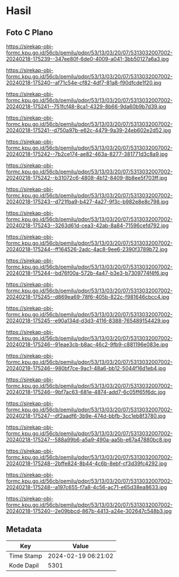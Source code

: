 # Hasil

## Foto C Plano

https://sirekap-obj-formc.kpu.go.id/56cb/pemilu/pdpr/53/13/03/20/07/5313032007002-20240218-175239--347ee80f-6de0-4009-a041-3bb50127a6a3.jpg

https://sirekap-obj-formc.kpu.go.id/56cb/pemilu/pdpr/53/13/03/20/07/5313032007002-20240218-175240--af71c54e-cf82-4df7-81a8-f90dfcde1f20.jpg

https://sirekap-obj-formc.kpu.go.id/56cb/pemilu/pdpr/53/13/03/20/07/5313032007002-20240218-175241--751fcf48-8ca1-4329-8b66-9da60b9b7d39.jpg

https://sirekap-obj-formc.kpu.go.id/56cb/pemilu/pdpr/53/13/03/20/07/5313032007002-20240218-175241--d750a97b-e62c-4479-9a39-24eb602e2d52.jpg

https://sirekap-obj-formc.kpu.go.id/56cb/pemilu/pdpr/53/13/03/20/07/5313032007002-20240218-175242--7b2ce174-ae82-463a-8277-381771d3c8a9.jpg

https://sirekap-obj-formc.kpu.go.id/56cb/pemilu/pdpr/53/13/03/20/07/5313032007002-20240218-175242--b31072c6-4808-4b12-8409-8b8ee5f703ff.jpg

https://sirekap-obj-formc.kpu.go.id/56cb/pemilu/pdpr/53/13/03/20/07/5313032007002-20240218-175243--d721fba9-b427-4a27-9f3c-b982e8e8c798.jpg

https://sirekap-obj-formc.kpu.go.id/56cb/pemilu/pdpr/53/13/03/20/07/5313032007002-20240218-175243--3263d61d-cea3-42ab-8a84-71596cefd792.jpg

https://sirekap-obj-formc.kpu.go.id/56cb/pemilu/pdpr/53/13/03/20/07/5313032007002-20240218-175244--ff164526-2adc-4ac8-9ee6-2390f3789b72.jpg

https://sirekap-obj-formc.kpu.go.id/56cb/pemilu/pdpr/53/13/03/20/07/5313032007002-20240218-175244--bd76f00a-572b-4a47-b3e3-b7309774f4f6.jpg

https://sirekap-obj-formc.kpu.go.id/56cb/pemilu/pdpr/53/13/03/20/07/5313032007002-20240218-175245--d869ea69-78f6-405b-822c-f981646cbcc4.jpg

https://sirekap-obj-formc.kpu.go.id/56cb/pemilu/pdpr/53/13/03/20/07/5313032007002-20240218-175245--e90a134d-d3d3-4116-8388-765489154429.jpg

https://sirekap-obj-formc.kpu.go.id/56cb/pemilu/pdpr/53/13/03/20/07/5313032007002-20240218-175246--91eae3cb-b8ac-46c2-9fb9-c881196e083e.jpg

https://sirekap-obj-formc.kpu.go.id/56cb/pemilu/pdpr/53/13/03/20/07/5313032007002-20240218-175246--980bf7ce-9ac1-48a6-bb12-5044f16d1eb4.jpg

https://sirekap-obj-formc.kpu.go.id/56cb/pemilu/pdpr/53/13/03/20/07/5313032007002-20240218-175246--9bf7ac63-681e-4874-add7-6c05ff65f6dc.jpg

https://sirekap-obj-formc.kpu.go.id/56cb/pemilu/pdpr/53/13/03/20/07/5313032007002-20240218-175247--df2aadf6-3b9e-474d-bbfb-3cc1eb8f3780.jpg

https://sirekap-obj-formc.kpu.go.id/56cb/pemilu/pdpr/53/13/03/20/07/5313032007002-20240218-175247--588a99b6-a5a9-490a-aa5b-e67a47880bc8.jpg

https://sirekap-obj-formc.kpu.go.id/56cb/pemilu/pdpr/53/13/03/20/07/5313032007002-20240218-175248--2bffe824-8b44-4c6b-8ebf-cf3d39fc4292.jpg

https://sirekap-obj-formc.kpu.go.id/56cb/pemilu/pdpr/53/13/03/20/07/5313032007002-20240218-175248--a197c655-f7a8-4c56-ac71-e65d38ea8633.jpg

https://sirekap-obj-formc.kpu.go.id/56cb/pemilu/pdpr/53/13/03/20/07/5313032007002-20240218-175240--2e09bbcd-867b-4413-a24e-302647c548b3.jpg


## Metadata

| Key        | Value               |
| ---------- | ------------------- |
| Time Stamp | 2024-02-19 06:21:02 |
| Kode Dapil | 5301                |



